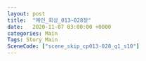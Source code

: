 ```yaml
---
layout: post
title:  "메인_회상_013~028장"
date:   2020-11-07 03:00:00 +0000
categories: Main
Tags: Story Main
SceneCode: ["scene_skip_cp013-028_q1_s10"]
---
```

